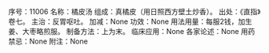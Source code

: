 序号：11006
名称：橘皮汤
组成：真橘皮（用日照西方壁土炒香）。
出处：《直指》卷七。
主治：反胃呕吐。
加减：None
功效：None
用法用量：每服2钱，加生姜、大枣略煎服。
制备方法：上为末。
临床应用：None
各家论述：None
用药禁忌：None
附注：None
